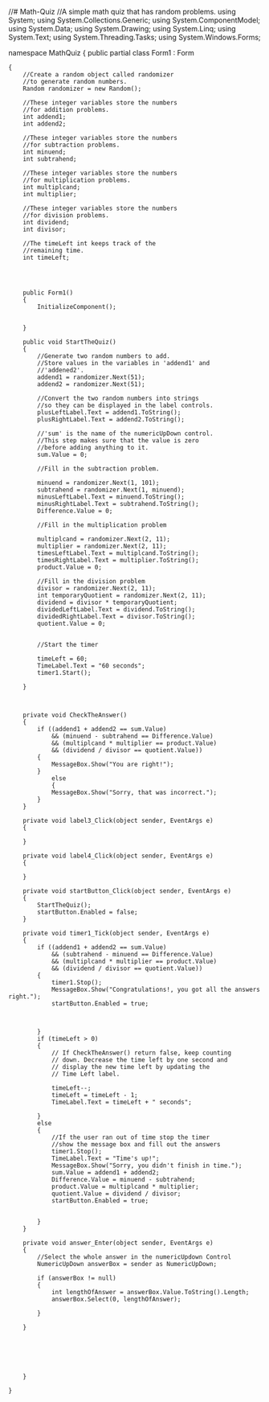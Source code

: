 //# Math-Quiz
//A simple math quiz that has random problems.
using System;
using System.Collections.Generic;
using System.ComponentModel;
using System.Data;
using System.Drawing;
using System.Linq;
using System.Text;
using System.Threading.Tasks;
using System.Windows.Forms;

namespace MathQuiz
{
    public partial class Form1 : Form

    {
        //Create a random object called randomizer
        //to generate random numbers.
        Random randomizer = new Random();

        //These integer variables store the numbers
        //for addition problems.
        int addend1;
        int addend2;

        //These integer variables store the numbers
        //for subtraction problems.
        int minuend;
        int subtrahend;

        //These integer variables store the numbers
        //for multiplication problems.
        int multiplcand;
        int multiplier;

        //These integer variables store the numbers
        //for division problems.
        int dividend;
        int divisor;

        //The timeLeft int keeps track of the 
        //remaining time.
        int timeLeft;

        

        
        public Form1()
        {
            InitializeComponent();
            
            
        }

        public void StartTheQuiz()
        {
            //Generate two random numbers to add.
            //Store values in the variables in 'addend1' and
            //'addened2'.
            addend1 = randomizer.Next(51);
            addend2 = randomizer.Next(51);

            //Convert the two random numbers into strings
            //so they can be displayed in the label controls.
            plusLeftLabel.Text = addend1.ToString();
            plusRightLabel.Text = addend2.ToString();

            //'sum' is the name of the numericUpDown control.
            //This step makes sure that the value is zero
            //before adding anything to it.
            sum.Value = 0;

            //Fill in the subtraction problem.

            minuend = randomizer.Next(1, 101);
            subtrahend = randomizer.Next(1, minuend);
            minusLeftLabel.Text = minuend.ToString();
            minusRightLabel.Text = subtrahend.ToString();
            Difference.Value = 0;

            //Fill in the multiplication problem

            multiplcand = randomizer.Next(2, 11);
            multiplier = randomizer.Next(2, 11);
            timesLeftLabel.Text = multiplcand.ToString();
            timesRightLabel.Text = multiplier.ToString();
            product.Value = 0;

            //Fill in the division problem
            divisor = randomizer.Next(2, 11);
            int temporaryQuotient = randomizer.Next(2, 11);
            dividend = divisor * temporaryQuotient;
            dividedLeftLabel.Text = dividend.ToString();
            dividedRightLabel.Text = divisor.ToString();
            quotient.Value = 0;


            //Start the timer

            timeLeft = 60;
            TimeLabel.Text = "60 seconds";
            timer1.Start();

        }
            
        
        
        private void CheckTheAnswer()
        {
            if ((addend1 + addend2 == sum.Value) 
                && (minuend - subtrahend == Difference.Value)
                && (multiplcand * multiplier == product.Value)
                && (dividend / divisor == quotient.Value))
            {
                MessageBox.Show("You are right!");
            }
                else 
                { 
                MessageBox.Show("Sorry, that was incorrect.");
            }
        }

        private void label3_Click(object sender, EventArgs e)
        {

        }

        private void label4_Click(object sender, EventArgs e)
        {

        }

        private void startButton_Click(object sender, EventArgs e)
        {
            StartTheQuiz();
            startButton.Enabled = false;
        }

        private void timer1_Tick(object sender, EventArgs e)
        {
            if ((addend1 + addend2 == sum.Value)
                && (subtrahend - minuend == Difference.Value)
                && (multiplcand * multiplier == product.Value)
                && (dividend / divisor == quotient.Value))
            {
                timer1.Stop();
                MessageBox.Show("Congratulations!, you got all the answers right.");
                startButton.Enabled = true;



            }
            if (timeLeft > 0)
            {
                // If CheckTheAnswer() return false, keep counting 
                // down. Decrease the time left by one second and  
                // display the new time left by updating the  
                // Time Left label.

                timeLeft--;
                timeLeft = timeLeft - 1;
                TimeLabel.Text = timeLeft + " seconds";            

            }
            else
            {
                //If the user ran out of time stop the timer
                //show the message box and fill out the answers
                timer1.Stop();
                TimeLabel.Text = "Time's up!";
                MessageBox.Show("Sorry, you didn't finish in time.");
                sum.Value = addend1 + addend2;
                Difference.Value = minuend - subtrahend;
                product.Value = multiplcand * multiplier;
                quotient.Value = dividend / divisor; 
                startButton.Enabled = true;

                
            }
        }

        private void answer_Enter(object sender, EventArgs e)
        {
            //Select the whole answer in the numericUpdown Control
            NumericUpDown answerBox = sender as NumericUpDown;

            if (answerBox != null)
            {
                int lengthOfAnswer = answerBox.Value.ToString().Length;
                answerBox.Select(0, lengthOfAnswer);

            }

        }

        

        
        
            
        }

    }


